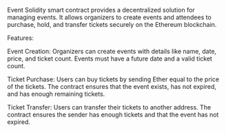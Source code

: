 Event Solidity smart contract provides a decentralized solution for managing events. It allows organizers to create events and attendees to purchase, hold, and transfer tickets securely on the Ethereum blockchain.

Features:

Event Creation:
Organizers can create events with details like name, date, price, and ticket count.
Events must have a future date and a valid ticket count.

Ticket Purchase:
Users can buy tickets by sending Ether equal to the price of the tickets.
The contract ensures that the event exists, has not expired, and has enough remaining tickets.

Ticket Transfer:
Users can transfer their tickets to another address.
The contract ensures the sender has enough tickets and that the event has not expired.
